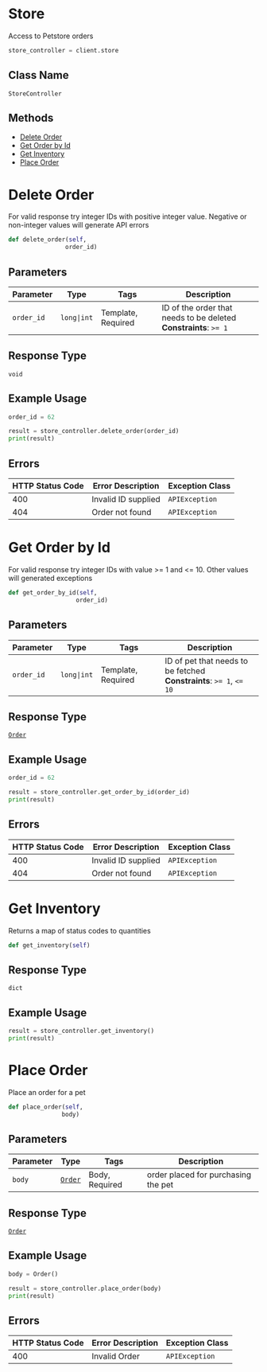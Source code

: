 # Store

Access to Petstore orders

```python
store_controller = client.store
```

## Class Name

`StoreController`

## Methods

* [Delete Order](../../doc/controllers/store.md#delete-order)
* [Get Order by Id](../../doc/controllers/store.md#get-order-by-id)
* [Get Inventory](../../doc/controllers/store.md#get-inventory)
* [Place Order](../../doc/controllers/store.md#place-order)


# Delete Order

For valid response try integer IDs with positive integer value. Negative or non-integer values will generate API errors

```python
def delete_order(self,
                order_id)
```

## Parameters

| Parameter | Type | Tags | Description |
|  --- | --- | --- | --- |
| `order_id` | `long\|int` | Template, Required | ID of the order that needs to be deleted<br>**Constraints**: `>= 1` |

## Response Type

`void`

## Example Usage

```python
order_id = 62

result = store_controller.delete_order(order_id)
print(result)
```

## Errors

| HTTP Status Code | Error Description | Exception Class |
|  --- | --- | --- |
| 400 | Invalid ID supplied | `APIException` |
| 404 | Order not found | `APIException` |


# Get Order by Id

For valid response try integer IDs with value >= 1 and <= 10. Other values will generated exceptions

```python
def get_order_by_id(self,
                   order_id)
```

## Parameters

| Parameter | Type | Tags | Description |
|  --- | --- | --- | --- |
| `order_id` | `long\|int` | Template, Required | ID of pet that needs to be fetched<br>**Constraints**: `>= 1`, `<= 10` |

## Response Type

[`Order`](../../doc/models/order.md)

## Example Usage

```python
order_id = 62

result = store_controller.get_order_by_id(order_id)
print(result)
```

## Errors

| HTTP Status Code | Error Description | Exception Class |
|  --- | --- | --- |
| 400 | Invalid ID supplied | `APIException` |
| 404 | Order not found | `APIException` |


# Get Inventory

Returns a map of status codes to quantities

```python
def get_inventory(self)
```

## Response Type

`dict`

## Example Usage

```python
result = store_controller.get_inventory()
print(result)
```


# Place Order

Place an order for a pet

```python
def place_order(self,
               body)
```

## Parameters

| Parameter | Type | Tags | Description |
|  --- | --- | --- | --- |
| `body` | [`Order`](../../doc/models/order.md) | Body, Required | order placed for purchasing the pet |

## Response Type

[`Order`](../../doc/models/order.md)

## Example Usage

```python
body = Order()

result = store_controller.place_order(body)
print(result)
```

## Errors

| HTTP Status Code | Error Description | Exception Class |
|  --- | --- | --- |
| 400 | Invalid Order | `APIException` |

